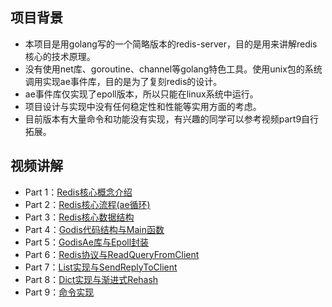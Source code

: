 ## 项目背景

- 本项目是用golang写的一个简略版本的redis-server，目的是用来讲解redis核心的技术原理。
- 没有使用net库、goroutine、channel等golang特色工具。使用unix包的系统调用实现ae事件库，目的是为了复刻redis的设计。
- ae事件库仅实现了epoll版本，所以只能在linux系统中运行。
- 项目设计与实现中没有任何稳定性和性能等实用方面的考虑。
- 目前版本有大量命令和功能没有实现，有兴趣的同学可以参考视频part9自行拓展。

## 视频讲解

- Part 1：[Redis核心概念介绍](https://www.bilibili.com/video/BV1Zd4y1d7LY/)
- Part 2：[Redis核心流程(ae循环)](https://www.bilibili.com/video/BV1HG4y1k7pH/)
- Part 3：[Redis核心数据结构](https://www.bilibili.com/video/BV1sd4y1z7ir/)
- Part 4：[Godis代码结构与Main函数](https://www.bilibili.com/video/BV1fe4y1i7rf/)
- Part 5：[GodisAe库与Epoll封装](https://www.bilibili.com/video/BV1Hd4y117sL/)
- Part 6：[Redis协议与ReadQueryFromClient](https://www.bilibili.com/video/BV1nd4y1c76f/)
- Part 7：[List实现与SendReplyToClient](https://www.bilibili.com/video/BV1iv4y1U7sY/)
- Part 8：[Dict实现与渐进式Rehash](https://www.bilibili.com/video/BV1c84y1C7wQ/)
- Part 9：[命令实现](https://www.bilibili.com/video/BV19Y41117Yy/)
